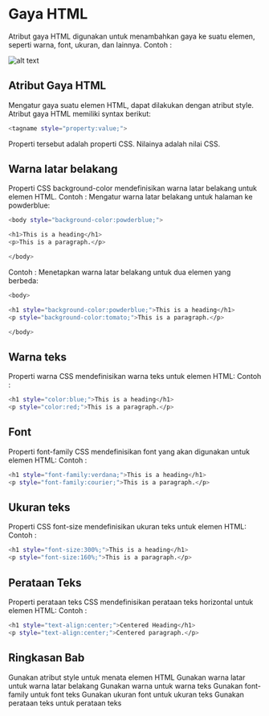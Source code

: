 # Gaya HTML
Atribut gaya HTML digunakan untuk menambahkan gaya ke suatu elemen, seperti warna, font, ukuran, dan lainnya.
Contoh : 

![alt text](https://github.com/uin-unit/docs-html/blob/main/images/gaya%20style.png)
## Atribut Gaya HTML
Mengatur gaya suatu elemen HTML, dapat dilakukan dengan atribut style.
Atribut gaya HTML memiliki syntax berikut:
```sh
<tagname style="property:value;">
```
Properti tersebut adalah properti CSS. Nilainya adalah nilai CSS.
## Warna latar belakang
Properti CSS background-color mendefinisikan warna latar belakang untuk elemen HTML.
Contoh : 
Mengatur warna latar belakang untuk halaman ke  powderblue:
```sh
<body style="background-color:powderblue;">

<h1>This is a heading</h1>
<p>This is a paragraph.</p>

</body>
```
Contoh : 
Menetapkan warna latar belakang untuk dua elemen yang berbeda:
```sh
<body>

<h1 style="background-color:powderblue;">This is a heading</h1>
<p style="background-color:tomato;">This is a paragraph.</p>

</body>
```
## Warna teks
Properti warna CSS mendefinisikan warna teks untuk elemen HTML:
Contoh : 
```sh
<h1 style="color:blue;">This is a heading</h1>
<p style="color:red;">This is a paragraph.</p>
```
## Font
Properti font-family CSS mendefinisikan font yang akan digunakan untuk elemen HTML:
Contoh : 
```sh
<h1 style="font-family:verdana;">This is a heading</h1>
<p style="font-family:courier;">This is a paragraph.</p>
```
## Ukuran teks
Properti CSS font-size mendefinisikan ukuran teks untuk elemen HTML:
Contoh : 
```sh
<h1 style="font-size:300%;">This is a heading</h1>
<p style="font-size:160%;">This is a paragraph.</p>
```
## Perataan Teks
Properti perataan teks CSS mendefinisikan perataan teks horizontal untuk elemen HTML:
Contoh : 
```sh
<h1 style="text-align:center;">Centered Heading</h1>
<p style="text-align:center;">Centered paragraph.</p>
```
## Ringkasan Bab
Gunakan atribut style untuk menata elemen HTML
Gunakan warna latar untuk warna latar belakang
Gunakan warna untuk warna teks
Gunakan font-family untuk font teks
Gunakan ukuran font untuk ukuran teks
Gunakan perataan teks untuk perataan teks

